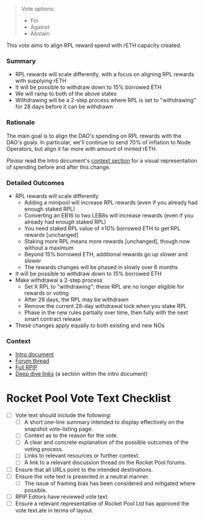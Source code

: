 > Vote options:
> - For
> - Against
> - Abstain

This vote aims to align RPL reward spend with rETH capacity created.

### Summary
- RPL rewards will scale differently, with a focus on aligning RPL rewards with supplying rETH
- It will be possible to withdraw down to 15% borrowed ETH
- We will ramp to both of the above states
- Withdrawing will be a 2-step process where RPL is set to "withdrawing" for 28 days before it can
  be withdrawn

### Rationale
The main goal is to align the DAO's spending on RPL rewards with the DAO's goals. In particular, we'll continue to send 70% of inflation to Node Operators, but align it far more with amount of minted rETH.

_Please_ read the Intro document's [context section](https://github.com/Valdorff/rp-thoughts/tree/main/rpl_staking) for a visual representation of spending before and after this change. 

### Detailed Outcomes
- RPL rewards will scale differently
  - Adding a minipool will increase RPL rewards (even if you already had enough staked RPL)
  - Converting an EB16 to two LEB8s will increase rewards (even if you already had enough staked RPL)
  - You need staked RPL value of ≥10% borrowed ETH to get RPL rewards [unchanged]
  - Staking more RPL means more rewards [unchanged], though now without a maximum
  - Beyond 15% borrowed ETH, additional rewards go up slower and slower
  - The rewards changes will be phased in slowly over 6 months
- It will be possible to withdraw down to 15% borrowed ETH
- Make withdrawal a 2-step process
  - Set X RPL to "withdrawing"; these RPL are no longer eligible for rewards or voting 
  - After 28 days, the RPL may be withdrawn
  - Remove the current 28-day withdrawal lock when you stake RPL 
  - Phase in the new rules partially over time, then fully with the next smart contract release
- These changes apply equally to both existing and new NOs

### Context
- [Intro document](https://github.com/Valdorff/rp-thoughts/tree/main/rpl_staking) 
- [Forum thread](https://dao.rocketpool.net/t/rpl-staking-rework-proposal/2090)
- [Full RPIP](https://github.com/rocket-pool/RPIPs/blob/main/RPIPs/RPIP-30.md)
- [Deep dive links](https://github.com/Valdorff/rp-thoughts/tree/main/rpl_staking#what-else-has-been-looked-at-around-this-proposal) (a section within the intro document)

# Rocket Pool Vote Text Checklist
- [ ] Vote text should include the following:
  - [ ] A short one-line summary intended to display effectively on the snapshot vote-listing page.
  - [ ] Context as to the reason for the vote.
  - [ ] A clear and concrete explanation of the possible outcomes of the voting process.
  - [ ] Links to relevant resources or further context.
  - [ ] A link to a relevant discussion thread on the Rocket Pool forums.
- [ ] Ensure that all URLs point to the intended destinations.
- [ ] Ensure the vote text is presented in a neutral manner.
  - [ ] The issue of framing bias has been considered and mitigated where possible.
- [ ] RPIP Editors have reviewed vote text.
- [ ] Ensure a relevant representative of Rocket Pool Ltd has approved the vote text.ate in terms of layout.
